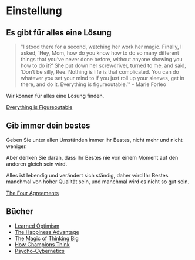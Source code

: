 # Einstellung

## Es gibt für alles eine Lösung

> "I stood there for a second, watching her work her magic. Finally, I asked, ‘Hey, Mom, how do you know how to do so many different things that you’ve never done before, without anyone showing you how to do it?’ She put down her screwdriver, turned to me, and said, ‘Don’t be silly, Ree. Nothing is life is that complicated. You can do whatever you set your mind to if you just roll up your sleeves, get in there, and do it. Everything is figureoutable.’" - Marie Forleo

Wir können für alles eine Lösung finden.

[Everything is Figureoutable](https://www.goodreads.com/book/show/43706482-everything-is-figureoutable) 

## Gib immer dein bestes

Geben Sie unter allen Umständen immer Ihr Bestes, nicht mehr und nicht weniger. 

Aber denken Sie daran, dass Ihr Bestes nie von einem Moment auf den anderen gleich sein wird. 

Alles ist lebendig und verändert sich ständig, daher wird Ihr Bestes manchmal von hoher Qualität sein, und manchmal wird es nicht so gut sein.

[The Four Agreements](https://www.goodreads.com/book/show/6596.The_Four_Agreements)

## Bücher

- [Learned Optimism](https://www.goodreads.com/book/show/26123.Learned_Optimism)
- [The Happiness Advantage](https://www.goodreads.com/book/show/9484114-the-happiness-advantage)
- [The Magic of Thinking Big](https://www.goodreads.com/book/show/759945.The_Magic_of_Thinking_Big)
- [How Champions Think](https://www.goodreads.com/book/show/25305085-how-champions-think)
- [Psycho-Cybernetics](https://www.goodreads.com/book/show/155981.Psycho_Cybernetics_A_New_Way_to_Get_More_Living_Out_of_Life)